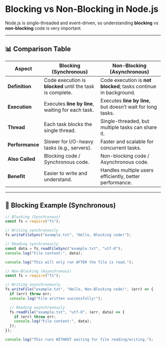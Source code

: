 # Blocking vs Non-Blocking in Node.js

Node.js is single-threaded and event-driven, so understanding **blocking** vs **non-blocking** code is very important.

---

## 📊 Comparison Table

| Aspect          | Blocking (Synchronous)                                    | Non-Blocking (Asynchronous)                                      |
| --------------- | --------------------------------------------------------- | ---------------------------------------------------------------- |
| **Definition**  | Code execution is **blocked** until the task is complete. | Code execution is **not blocked**; tasks continue in background. |
| **Execution**   | Executes **line by line**, waiting for each task.         | Executes **line by line**, but doesn’t wait for long tasks.      |
| **Thread**      | Each task blocks the single thread.                       | Single-threaded, but multiple tasks can share it.                |
| **Performance** | Slower for I/O-heavy tasks (e.g., servers).               | Faster and scalable for concurrent tasks.                        |
| **Also Called** | Blocking code / Synchronous code.                         | Non-blocking code / Asynchronous code.                           |
| **Benefit**     | Easier to write and understand.                           | Handles multiple users efficiently, better performance.          |

---

## 📝 Blocking Example (Synchronous)

```js
// Blocking (Synchronous)
const fs = require("fs");

// Writing synchronously
fs.writeFileSync("example.txt", "Hello, Blocking code!");

// Reading synchronously
const data = fs.readFileSync("example.txt", "utf-8");
console.log("File content:", data);

console.log("This will only run AFTER the file is read.");
```

```js
// Non-Blocking (Asynchronous)
const fs = require("fs");

// Writing asynchronously
fs.writeFile("example.txt", "Hello, Non-Blocking code!", (err) => {
  if (err) throw err;
  console.log("File written successfully!");

  // Reading asynchronously
  fs.readFile("example.txt", "utf-8", (err, data) => {
    if (err) throw err;
    console.log("File content:", data);
  });
});

console.log("This runs WITHOUT waiting for file reading/writing.");
```
